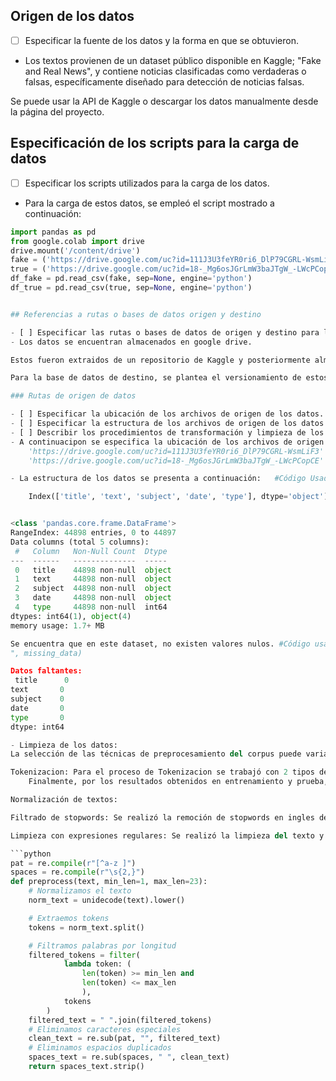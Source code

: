 ## Origen de los datos

- [ ] Especificar la fuente de los datos y la forma en que se obtuvieron. 
- Los textos provienen de un dataset público disponible en Kaggle;
"Fake and Real News", y contiene noticias clasificadas como verdaderas o falsas, específicamente diseñado para detección de noticias falsas.

Se puede usar la API de Kaggle o descargar los datos manualmente desde la página del proyecto.

## Especificación de los scripts para la carga de datos

- [ ] Especificar los scripts utilizados para la carga de los datos. 
- Para la carga de estos datos, se empleó el script mostrado a continuación:

```python
import pandas as pd
from google.colab import drive
drive.mount('/content/drive')
fake = ('https://drive.google.com/uc?id=111J3U3feYR0ri6_DlP79CGRL-WsmLiF3')
true = ('https://drive.google.com/uc?id=18-_Mg6osJGrLmW3baJTgW_-LWcPCopCE')
df_fake = pd.read_csv(fake, sep=None, engine='python')
df_true = pd.read_csv(true, sep=None, engine='python')


## Referencias a rutas o bases de datos origen y destino

- [ ] Especificar las rutas o bases de datos de origen y destino para los datos.
- Los datos se encuentran almacenados en google drive.

Estos fueron extraidos de un repositorio de Kaggle y posteriormente almacenados.

Para la base de datos de destino, se plantea el versionamiento de estos datos a través de DVC en Google drive, en un espacio de almacenamiento público.

### Rutas de origen de datos

- [ ] Especificar la ubicación de los archivos de origen de los datos.
- [ ] Especificar la estructura de los archivos de origen de los datos.
- [ ] Describir los procedimientos de transformación y limpieza de los datos.
- A continuacipon se especifica la ubicación de los archivos de origen de los datos.
    'https://drive.google.com/uc?id=111J3U3feYR0ri6_DlP79CGRL-WsmLiF3'
    'https://drive.google.com/uc?id=18-_Mg6osJGrLmW3baJTgW_-LWcPCopCE'

- La estructura de los datos se presenta a continuación:   #Código Usado: df.info()

    Index(['title', 'text', 'subject', 'date', 'type'], dtype='object')


<class 'pandas.core.frame.DataFrame'>
RangeIndex: 44898 entries, 0 to 44897
Data columns (total 5 columns):
 #   Column   Non-Null Count  Dtype 
---  ------   --------------  ----- 
 0   title    44898 non-null  object
 1   text     44898 non-null  object
 2   subject  44898 non-null  object
 3   date     44898 non-null  object
 4   type     44898 non-null  int64 
dtypes: int64(1), object(4)
memory usage: 1.7+ MB

Se encuentra que en este dataset, no existen valores nulos. #Código usado: missing_data = df.isnull().sum() /n print("Datos faltantes:
", missing_data)

Datos faltantes:
 title      0
text       0
subject    0
date       0
type       0
dtype: int64

- Limpieza de los datos:
La selección de las técnicas de preprocesamiento del corpus puede variar en cada conjunto de datos. Recuerde que puede aplicar (no necesariamente todas) las técnicas generales vistas en el curso, tales como:

Tokenizacion: Para el proceso de Tokenizacion se trabajó con 2 tipos de embeddings. El primero fue TFIDF, de tipo frecuentista y Doc2Vec, de tipo semántico.
    Finalmente, por los resultados obtenidos en entrenamiento y prueba, se selección Doc2Vec.

Normalización de textos:

Filtrado de stopwords: Se realizó la remoción de stopwords en ingles de TfidfVectorizer. Esto no se aplicó en Doc2Vec para no afectar el sentido semántico de las noticias.

Limpieza con expresiones regulares: Se realizó la limpieza del texto y su normalización con el siguiente script.

```python
pat = re.compile(r"[^a-z ]")
spaces = re.compile(r"\s{2,}")
def preprocess(text, min_len=1, max_len=23):
    # Normalizamos el texto
    norm_text = unidecode(text).lower()

    # Extraemos tokens
    tokens = norm_text.split()

    # Filtramos palabras por longitud
    filtered_tokens = filter(
            lambda token: (
                len(token) >= min_len and
                len(token) <= max_len
                ),
            tokens
        )
    filtered_text = " ".join(filtered_tokens)
    # Eliminamos caracteres especiales
    clean_text = re.sub(pat, "", filtered_text)
    # Eliminamos espacios duplicados
    spaces_text = re.sub(spaces, " ", clean_text)
    return spaces_text.strip()